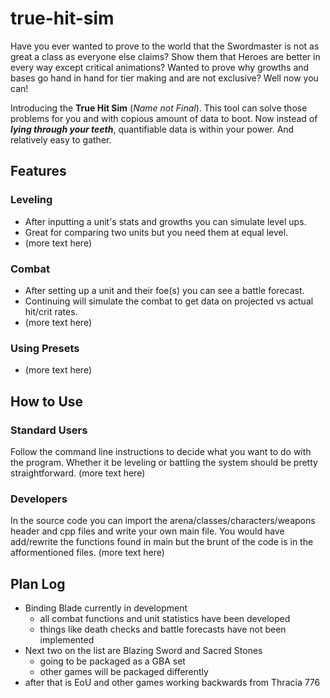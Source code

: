 # true-hit-sim
Have you ever wanted to prove to the world that the Swordmaster is not as great a class as everyone else claims? Show them that Heroes are better in every way except critical animations? Wanted to prove why growths and bases go hand in hand for tier making and are not exclusive? Well now you can! 

Introducing the **True Hit Sim** (*Name not Final*). This tool can solve those problems for you and with copious amount of data to boot. Now instead of ***lying through your teeth***, quantifiable data is within your power. And relatively easy to gather.

## Features
### Leveling
+ After inputting a unit's stats and growths you can simulate level ups.
+ Great for comparing two units but you need them at equal level.
+ (more text here)

### Combat
+ After setting up a unit and their foe(s) you can see a battle forecast.
+ Continuing will simulate the combat to get data on projected vs actual hit/crit rates.
+ (more text here)

### Using Presets
+ (more text here)

## How to Use
### Standard Users
Follow the command line instructions to decide what you want to do with the program.
Whether it be leveling or battling the system should be pretty straightforward. (more text here)

### Developers
In the source code you can import the arena/classes/characters/weapons header and cpp files and write your own main file.
You would have add/rewrite the functions found in main but the brunt of the code is in the afformentioned files. (more text here)

## Plan Log
+ Binding Blade currently in development
  + all combat functions and unit statistics have been developed
  + things like death checks and battle forecasts have not been implemented
+ Next two on the list are Blazing Sword and Sacred Stones
  + going to be packaged as a GBA set
  + other games will be packaged differently 
+ after that is EoU and other games working backwards from Thracia 776

